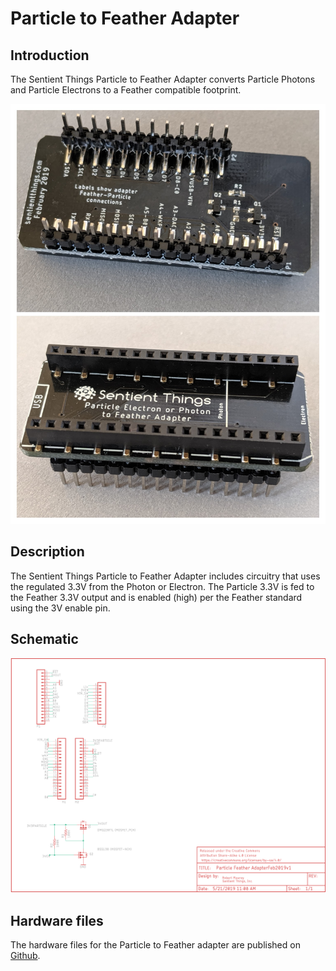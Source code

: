 # Particle to Feather Adapter

## Introduction

The Sentient Things Particle to Feather Adapter converts Particle Photons and Particle Electrons to a Feather compatible footprint.

![Particle Electron or Photon to Feather Adapter](.gitbook/assets/img_20190521_155028-collage.jpg)

## Description

The Sentient Things Particle to Feather Adapter includes circuitry that uses the regulated 3.3V from the Photon or Electron.  The Particle 3.3V is fed to the Feather 3.3V output and is enabled \(high\) per the Feather standard using the 3V enable pin.

## Schematic

![](.gitbook/assets/particlefeatherschematicv1.png)

## Hardware files

The hardware files for the Particle to Feather adapter are published on[ Github](https://github.com/sentientthings/Particle_to_Feather_Adapter).


